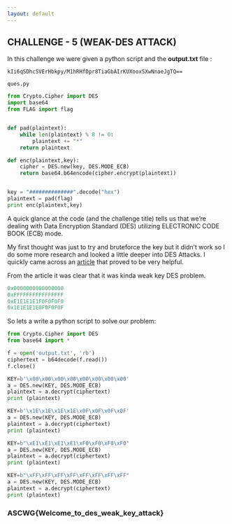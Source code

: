 ```yaml
---
layout: default
---
```



## CHALLENGE - 5 (WEAK-DES ATTACK)

In this challenge we were given a python script and the **output.txt** file : 

```
kIi6qSDhcSVErHbkpy/M1hRHfDpr8TiaGbAIrKUXooxSXwNnaeJgTQ==
```
<code>ques.py</code>

```py
from Crypto.Cipher import DES
import base64
from FLAG import flag


def pad(plaintext):
    while len(plaintext) % 8 != 0:
        plaintext += "*"
    return plaintext

def enc(plaintext,key):
    cipher = DES.new(key, DES.MODE_ECB)
    return base64.b64encode(cipher.encrypt(plaintext))


key = "##############".decode("hex")
plaintext = pad(flag)
print enc(plaintext,key)

```
A quick glance at the code (and the challenge title) tells us that we’re dealing with Data Encryption Standard (DES) utilizing ELECTRONIC CODE BOOK (ECB) mode.

My first thought was just to try and bruteforce the key but it didn’t work so I do some more research and looked a little deeper into DES Attacks. I quickly came across an [article](https://crypto.stackexchange.com/questions/7938/may-the-problem-with-des-using-ofb-mode-be-generalized-for-all-feistel-ciphers) that proved to be very helpful.

From the article it was clear that it was kinda weak key DES problem.

```py
0x0000000000000000
0xFFFFFFFFFFFFFFFF
0xE1E1E1E1F0F0F0F0
0x1E1E1E1E0F0F0F0F

```
So lets a write a python script to solve our problem: 

```py
from Crypto.Cipher import DES
from base64 import *

f = open('output.txt', 'rb')
ciphertext = b64decode(f.read())
f.close()

KEY=b'\x00\x00\x00\x00\x00\x00\x00\x00'
a = DES.new(KEY, DES.MODE_ECB)
plaintext = a.decrypt(ciphertext)
print (plaintext)

KEY=b'\x1E\x1E\x1E\x1E\x0F\x0F\x0F\x0F'
a = DES.new(KEY, DES.MODE_ECB)
plaintext = a.decrypt(ciphertext)
print (plaintext)

KEY=b"\xE1\xE1\xE1\xE1\xF0\xF0\xF0\xF0"
a = DES.new(KEY, DES.MODE_ECB)
plaintext = a.decrypt(ciphertext)
print (plaintext)

KEY=b"\xFF\xFF\xFF\xFF\xFF\xFF\xFF\xFF"
a = DES.new(KEY, DES.MODE_ECB)
plaintext = a.decrypt(ciphertext)
print (plaintext)

```

### ASCWG{Welcome_to_des_weak_key_attack}